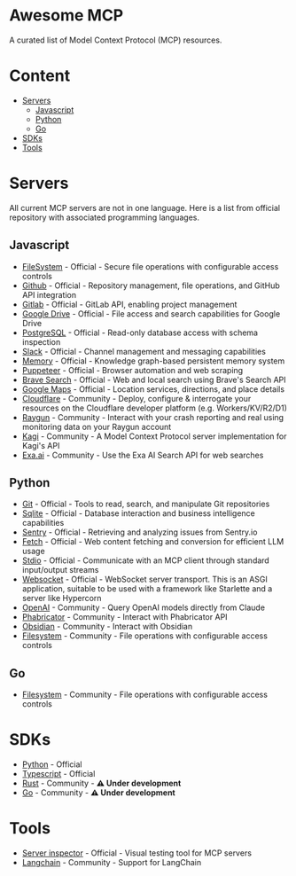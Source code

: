 # Awesome MCP

A curated list of Model Context Protocol (MCP) resources.

# Content
- [Servers](#servers)
  - [Javascript](#javascript)
  - [Python](#python)
  - [Go](#go)
- [SDKs](#sdks)
- [Tools](#tools)


# Servers

All current MCP servers are not in one language. Here is a list from official repository with associated programming languages.

## Javascript
- [FileSystem](https://github.com/modelcontextprotocol/servers/tree/main/src/filesystem) - Official - Secure file operations with configurable access controls
- [Github](https://github.com/modelcontextprotocol/servers/tree/main/src/github) - Official - Repository management, file operations, and GitHub API integration
- [Gitlab](https://github.com/modelcontextprotocol/servers/tree/main/src/gitlab) - Official - GitLab API, enabling project management
- [Google Drive](https://github.com/modelcontextprotocol/servers/tree/main/src/gdrive) - Official - File access and search capabilities for Google Drive
- [PostgreSQL](https://github.com/modelcontextprotocol/servers/tree/main/src/postgres) - Official - Read-only database access with schema inspection
- [Slack](https://github.com/modelcontextprotocol/servers/tree/main/src/slack) - Official - Channel management and messaging capabilities
- [Memory](https://github.com/modelcontextprotocol/servers/tree/main/src/memory) - Official - Knowledge graph-based persistent memory system
- [Puppeteer](https://github.com/modelcontextprotocol/servers/tree/main/src/puppeteer) - Official - Browser automation and web scraping
- [Brave Search](https://github.com/modelcontextprotocol/servers/tree/main/src/brave-search) - Official - Web and local search using Brave's Search API
- [Google Maps](https://github.com/modelcontextprotocol/servers/tree/main/src/google-maps) - Official - Location services, directions, and place details
- [Cloudflare](https://github.com/cloudflare/mcp-server-cloudflare) - Community - Deploy, configure & interrogate your resources on the Cloudflare developer platform (e.g. Workers/KV/R2/D1)
- [Raygun](https://github.com/MindscapeHQ/mcp-server-raygun) - Community - Interact with your crash reporting and real using monitoring data on your Raygun account
- [Kagi](https://github.com/ac3xx/mcp-servers-kagi) - Community - A Model Context Protocol server implementation for Kagi's API
- [Exa.ai](https://github.com/theishangoswami/exa-mcp-server) - Community - Use the Exa AI Search API for web searches

## Python
- [Git](https://github.com/modelcontextprotocol/servers/tree/main/src/git) - Official - Tools to read, search, and manipulate Git repositories
- [Sqlite](https://github.com/modelcontextprotocol/servers/tree/main/src/sqlite) - Official - Database interaction and business intelligence capabilities
- [Sentry](https://github.com/modelcontextprotocol/servers/tree/main/src/sentry) - Official - Retrieving and analyzing issues from Sentry.io
- [Fetch](https://github.com/modelcontextprotocol/servers/tree/main/src/fetch) - Official - Web content fetching and conversion for efficient LLM usage
- [Stdio](https://github.com/modelcontextprotocol/python-sdk/blob/main/src/mcp/server/stdio.py) - Official - Communicate with an MCP client through standard input/output streams
- [Websocket](https://github.com/modelcontextprotocol/python-sdk/blob/main/src/mcp/server/websocket.py) - Official - WebSocket server transport. This is an ASGI application, suitable to be used with a framework like Starlette and a server like Hypercorn
- [OpenAI](https://github.com/pierrebrunelle/mcp-server-openai) - Community - Query OpenAI models directly from Claude
- [Phabricator](https://github.com/baba786/phabricator-mcp-server) - Community - Interact with Phabricator API
- [Obsidian](https://github.com/MarkusPfundstein/mcp-obsidian) - Community - Interact with Obsidian
- [Filesystem](https://github.com/philgei/mcp_server_filesystem) - Community - File operations with configurable access controls

## Go
- [Filesystem](https://github.com/mark3labs/mcp-filesystem-server) - Community - File operations with configurable access controls

# SDKs
- [Python](https://github.com/modelcontextprotocol/python-sdk) - Official
- [Typescript](https://github.com/modelcontextprotocol/typescript-sdk) - Official
- [Rust](https://github.com/jeanlucthumm/modelcontextprotocol-rust-sdk) - Community - **:warning: Under development**
- [Go](https://github.com/mark3labs/mcp-go) - Community - **:warning: Under development**

# Tools
- [Server inspector](https://github.com/modelcontextprotocol/inspector) - Official - Visual testing tool for MCP servers
- [Langchain](https://github.com/rectalogic/langchain-mcp) - Community - Support for LangChain

